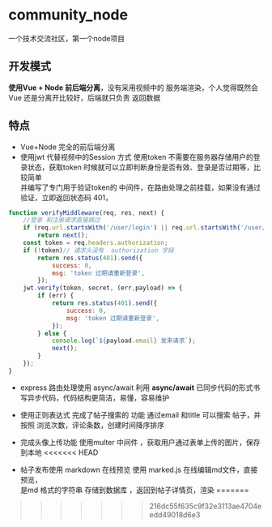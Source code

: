 # community_node
一个技术交流社区，第一个node项目

## 开发模式
**使用Vue + Node 前后端分离**，没有采用视频中的 服务端渲染，个人觉得既然会Vue 还是分离开比较好，后端就只负责 返回数据


## 特点
- Vue+Node 完全的前后端分离
- 使用jwt 代替视频中的Session 方式
使用token 不需要在服务器存储用户的登录状态，获取token 时候就可以立即判断身份是否有效、登录是否过期等，比较简单  
并编写了专门用于验证token的 中间件，在路由处理之前挂载，如果没有通过验证，立即返回状态码 401，
```js
function verifyMiddleware(req, res, next) {
    //登录 和注册请求直接跳过
    if (req.url.startsWith('/user/login') || req.url.startsWith('/user/register'))
        return next();
    const token = req.headers.authorization;
    if (!token)// 请求头没有  authorization 字段
        return res.status(401).send({
            success: 0,
            msg: 'token 过期请重新登录',
        });
    jwt.verify(token, secret, (err,payload) => {
        if (err) {
            return res.status(401).send({
                success: 0,
                msg: 'token 过期请重新登录',
            });
        } else {
            console.log(`${payload.email} 发来请求`);
            next();
        }
    });
}
```
- express 路由处理使用 async/await
利用 **async/await** 已同步代码的形式书写异步代码，代码结构更简洁，易懂，容易维护


-  使用正则表达式 完成了帖子搜索的 功能
通过email 和title 可以搜索 帖子，并按照 浏览次数，评论条数，创建时间降序排序

- 完成头像上传功能
 使用multer 中间件 ，获取用户通过表单上传的图片，保存到本地
<<<<<<< HEAD

- 帖子发布使用 markdown 在线预览
使用 marked.js 在线编辑md文件，直接预览，  
是md 格式的字符串 存储到数据库 ，返回到帖子详情页，渲染
=======
>>>>>>> 216dc55f635c9f32e3113ae4704eedd49018d6e3

